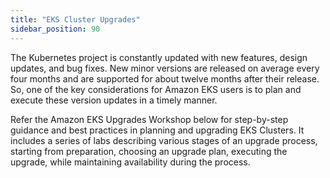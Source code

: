 ```yaml
---
title: "EKS Cluster Upgrades"
sidebar_position: 90
---
```


The Kubernetes project is constantly updated with new features, design updates, and bug fixes. New minor versions are released on average every four months and are supported for about twelve months after their release. So, one of the key considerations for Amazon EKS users is to plan and execute these version updates in a timely manner.

Refer the Amazon EKS Upgrades Workshop below for step-by-step guidance and best practices in planning and upgrading EKS Clusters. It includes a series of labs describing various stages of an upgrade process, starting from preparation, choosing an upgrade plan, executing the upgrade, while maintaining availability during the process.

<LaunchButton url="https://catalog.us-east-1.prod.workshops.aws/workshops/693bdee4-bc31-41d5-841f-54e3e54f8f4a" label="Amazon EKS Upgrades Workshop" />
